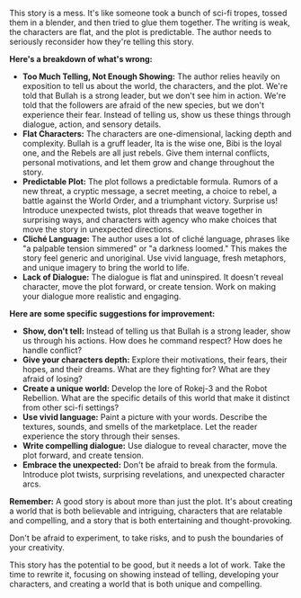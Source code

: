 This story is a mess.  It's like someone took a bunch of sci-fi tropes, tossed them in a blender, and then tried to glue them together.  The writing is weak, the characters are flat, and the plot is predictable.  The author needs to seriously reconsider how they're telling this story.  

**Here's a breakdown of what's wrong:**

* **Too Much Telling, Not Enough Showing:**  The author relies heavily on exposition to tell us about the world, the characters, and the plot.  We're told that Bullah is a strong leader, but we don't see him in action.  We're told that the followers are afraid of the new species, but we don't experience their fear.  Instead of telling us, show us these things through dialogue, action, and sensory details. 
* **Flat Characters:**  The characters are one-dimensional, lacking depth and complexity.  Bullah is a gruff leader, Ita is the wise one, Bibi is the loyal one, and the Rebels are all just rebels.  Give them internal conflicts, personal motivations, and let them grow and change throughout the story.
* **Predictable Plot:** The plot follows a predictable formula.  Rumors of a new threat, a cryptic message, a secret meeting, a choice to rebel, a battle against the World Order, and a triumphant victory.  Surprise us!  Introduce unexpected twists, plot threads that weave together in surprising ways, and characters with agency who make choices that move the story in unexpected directions.
* **Cliché Language:** The author uses a lot of cliché language, phrases like "a palpable tension simmered" or "a darkness loomed."  This makes the story feel generic and unoriginal.  Use vivid language, fresh metaphors, and unique imagery to bring the world to life.
* **Lack of Dialogue:** The dialogue is flat and uninspired.  It doesn't reveal character, move the plot forward, or create tension.  Work on making your dialogue more realistic and engaging. 

**Here are some specific suggestions for improvement:**

* **Show, don't tell:** Instead of telling us that Bullah is a strong leader, show us through his actions.  How does he command respect? How does he handle conflict?  
* **Give your characters depth:**  Explore their motivations, their fears, their hopes, and their dreams.  What are they fighting for? What are they afraid of losing?
* **Create a unique world:**  Develop the lore of Rokej-3 and the Robot Rebellion.  What are the specific details of this world that make it distinct from other sci-fi settings?
* **Use vivid language:**  Paint a picture with your words.  Describe the textures, sounds, and smells of the marketplace.  Let the reader experience the story through their senses.
* **Write compelling dialogue:**  Use dialogue to reveal character, move the plot forward, and create tension.  
* **Embrace the unexpected:** Don't be afraid to break from the formula.  Introduce plot twists, surprising revelations, and unexpected character arcs.

**Remember:** A good story is about more than just the plot.  It's about creating a world that is both believable and intriguing, characters that are relatable and compelling, and a story that is both entertaining and thought-provoking.  

Don't be afraid to experiment, to take risks, and to push the boundaries of your creativity.  

This story has the potential to be good, but it needs a lot of work.  Take the time to rewrite it, focusing on showing instead of telling, developing your characters, and creating a world that is both unique and compelling.  
